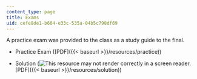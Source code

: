 ```yaml
---
content_type: page
title: Exams
uid: cefe8de1-b604-e33c-535a-04b5c798df69
---
```


A practice exam was provided to the class as a study guide to the final.

*   Practice Exam ([PDF]({{< baseurl >}}/resources/practice))
    
*   Solution (![This resource may not render correctly in a screen reader.](/images/inacessible.gif)[PDF]({{< baseurl >}}/resources/solution))